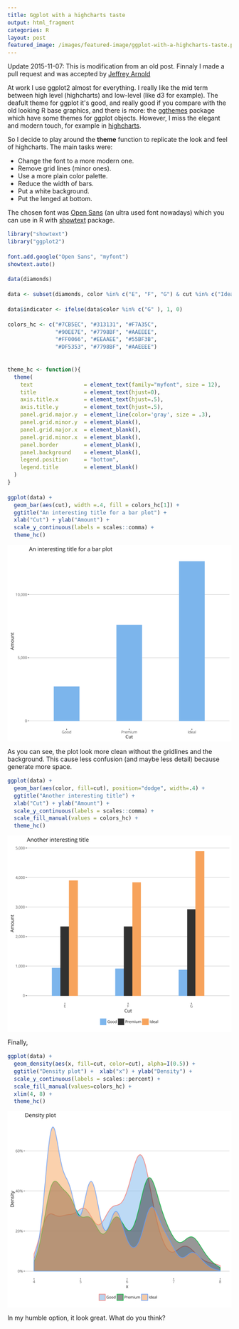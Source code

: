 ```yaml
---
title: Ggplot with a highcharts taste
output: html_fragment
categories: R
layout: post
featured_image: /images/featured-image/ggplot-with-a-highcharts-taste.png
---
```




Update 2015-11-07: This is modification from an old post. Finnaly I made a pull request and was accepted by [Jeffrey Arnold](https://github.com/jrnold)

At work I use ggplot2 almost for everything. I really like the mid term between high level (highcharts) and low-level (like d3 for example). 
The deafult theme for ggplot it's good, and really good if you compare with the old looking R base graphics, and there is 
more: the [ggthemes](https://github.com/jrnold/ggthemes) package which have some themes for ggplot objects. However, I miss 
the elegant and modern touch, for example in [highcharts](http://www.highcharts.com/demo/column-basic/).

So I decide to play around the <strong>theme</strong> function to replicate the look and feel of highcharts. The main tasks were:

* Change the font to a more modern one.
* Remove grid lines (minor ones).
* Use a more plain color palette.
* Reduce the width of bars.
* Put a white background.
* Put the lenged at bottom.

The chosen font was [Open Sans](http://www.google.com/fonts/specimen/Open+Sans) (an ultra used font nowadays) which you can use in R 
with [showtext](http://cran.r-project.org/web/packages/showtext/index.html) package.


```r
library("showtext")
library("ggplot2")

font.add.google("Open Sans", "myfont")
showtext.auto()

data(diamonds)

data <- subset(diamonds, color %in% c("E", "F", "G") & cut %in% c("Ideal", "Premium", "Good"))

data$indicator <- ifelse(data$color %in% c("G" ), 1, 0)

colors_hc <- c("#7CB5EC", "#313131", "#F7A35C",
               "#90EE7E", "#7798BF", "#AAEEEE",
               "#FF0066", "#EEAAEE", "#55BF3B",
               "#DF5353", "#7798BF", "#AAEEEE")


theme_hc <- function(){
  theme(
    text                = element_text(family="myfont", size = 12),
    title               = element_text(hjust=0), 
    axis.title.x        = element_text(hjust=.5),
    axis.title.y        = element_text(hjust=.5),
    panel.grid.major.y  = element_line(color='gray', size = .3),
    panel.grid.minor.y  = element_blank(),
    panel.grid.major.x  = element_blank(),
    panel.grid.minor.x  = element_blank(),
    panel.border        = element_blank(),
    panel.background    = element_blank(),
    legend.position     = "bottom",
    legend.title        = element_blank()
  )
}

ggplot(data) +
  geom_bar(aes(cut), width =.4, fill = colors_hc[1]) +
  ggtitle("An interesting title for a bar plot") +
  xlab("Cut") + ylab("Amount") +
  scale_y_continuous(labels = scales::comma) +
  theme_hc()
```

<img src="/images/ggplot-with-a-highcharts-taste/unnamed-chunk-1-1.png" title="plot of chunk unnamed-chunk-1" alt="plot of chunk unnamed-chunk-1" style="display: block; margin: auto;" />

As you can see, the plot look more clean without the gridlines and the background. This cause less confusion (and maybe less detail) 
because generate more space.


```r
ggplot(data) +
  geom_bar(aes(color, fill=cut), position="dodge", width=.4) +
  ggtitle("Another interesting title") +
  xlab("Cut") + ylab("Amount") +
  scale_y_continuous(labels = scales::comma) +
  scale_fill_manual(values = colors_hc) +
  theme_hc()
```

<img src="/images/ggplot-with-a-highcharts-taste/unnamed-chunk-2-1.png" title="plot of chunk unnamed-chunk-2" alt="plot of chunk unnamed-chunk-2" style="display: block; margin: auto;" />

Finally,


```r
ggplot(data) +
  geom_density(aes(x, fill=cut, color=cut), alpha=I(0.5)) +
  ggtitle("Density plot") +  xlab("x") + ylab("Density") +
  scale_y_continuous(labels = scales::percent) +
  scale_fill_manual(values=colors_hc) +
  xlim(4, 8) +
  theme_hc()
```

<img src="/images/ggplot-with-a-highcharts-taste/unnamed-chunk-3-1.png" title="plot of chunk unnamed-chunk-3" alt="plot of chunk unnamed-chunk-3" style="display: block; margin: auto;" />

In my humble option, it look great. What do you think? 
